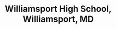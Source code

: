 ---
title: "Williamsport High School, Williamsport, MD"
project_id: 
conference_id: ""
presenters:
   - peter_bandettini
summary: "<p>Williamsport High School, Williamsport, MD</p>"
file: /assets/presentations/T170.ppt
filename: T170.ppt
layout: presentation
---